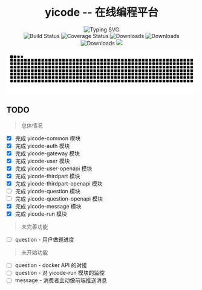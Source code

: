 <div align="center">
  <div><h1>yicode -- 在线编程平台</h1></div>
  <div style="position: relative">
    <img
      src="https://readme-typing-svg.demolab.com?font=Fira+Code&pause=3000&center=%E9%94%99%E8%AF%AF%E7%9A%84&vCenter=%E9%94%99%E8%AF%AF%E7%9A%84&width=435&lines=Buddha+bless%2Csimple+code+every+time!"
      alt="Typing SVG"
    />
  </div>
  <div>
    <img
      src="https://img.shields.io/badge/yicode-0.1-success.svg"
      alt="Build Status"
    />
    <img
      src="https://img.shields.io/badge/Spring%20Cloud-Hoxton.SR12-blue.svg"
      alt="Coverage Status"
    />
    <img
      src="https://img.shields.io/badge/Spring%20Cloud%20Alibaba-2.2.7.RELEASE-blue.svg"
      alt="Downloads"
    />
    <img
      src="https://img.shields.io/badge/Spring%20Boot-2.3.12.RELEASE-blue.svg"
      alt="Downloads"
    />
    <img
      src="https://img.shields.io/badge/Vue-2.7-blue.svg"
      alt="Downloads"
    />
    <img
      src="https://visitor-badge.glitch.me/badge?page_id=yixihan.yicode&left_color=green&right_color=red"
    />
  </div>
</div>
<div align="center">

![](https://github.com/yixihan/yicode/blob/master/assets/github-contribution-grid-snake.svg)
</div>

## TODO

> 总体情况

- [x] 完成 yicode-common 模块
- [x] 完成 yicode-auth 模块
- [x] 完成 yicode-gateway 模块
- [x] 完成 yicode-user 模块
- [x] 完成 yicode-user-openapi 模块
- [x] 完成 yicode-thirdpart 模块
- [x] 完成 yicode-thirdpart-openapi 模块
- [ ] 完成 yicode-question 模块
- [ ] 完成 yicode-question-openapi 模块
- [x] 完成 yicode-message 模块
- [x] 完成 yicode-run 模块

> 未完善功能

- [ ] question - 用户做题进度

> 未开始功能

- [ ] question - docker API 的对接
- [ ] question - 对 yicode-run 模块的监控
- [ ] message - 消费者主动像前端推送消息
